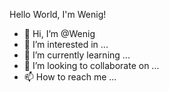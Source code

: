 Hello World, I'm Wenig!

- 👋 Hi, I’m @Wenig
- 👀 I’m interested in ...
- 🌱 I’m currently learning ...
- 💞️ I’m looking to collaborate on ...
- 📫 How to reach me ...

<!---
Vinsonen/Vinsonen is a ✨ special ✨ repository because its `README.md` (this file) appears on your GitHub profile.
You can click the Preview link to take a look at your changes.
--->
